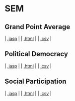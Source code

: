 #  SEM 



## Grand Point Average 
 | [.jasp](https://github.com/jasp-stats/jasp-data-library/raw/main/Grand%20Point%20Average/Grand%20Point%20Average.jasp) | | [.html](https://htmlpreview.github.io/?https://github.com/jasp-stats/jasp-data-library/blob/main/Grand%20Point%20Average/index.html) | | [.csv](https://raw.githubusercontent.com/jasp-stats/jasp-data-library/main/Grand%20Point%20Average/Grand%20Point%20Average.csv) |

## Political Democracy 
 | [.jasp](https://github.com/jasp-stats/jasp-data-library/raw/main/Political%20Democracy/Political%20Democracy.jasp) | | [.html](https://htmlpreview.github.io/?https://github.com/jasp-stats/jasp-data-library/blob/main/Political%20Democracy/index.html) | | [.csv](https://raw.githubusercontent.com/jasp-stats/jasp-data-library/main/Political%20Democracy/Political%20Democracy.csv) |

## Social Participation 
 | [.jasp](https://github.com/jasp-stats/jasp-data-library/raw/main/Social%20Participation/Social%20Participation.jasp) | | [.html](https://htmlpreview.github.io/?https://github.com/jasp-stats/jasp-data-library/blob/main/Social%20Participation/index.html) | | [.csv](https://raw.githubusercontent.com/jasp-stats/jasp-data-library/main/Social%20Participation/Social%20Participation.csv) |